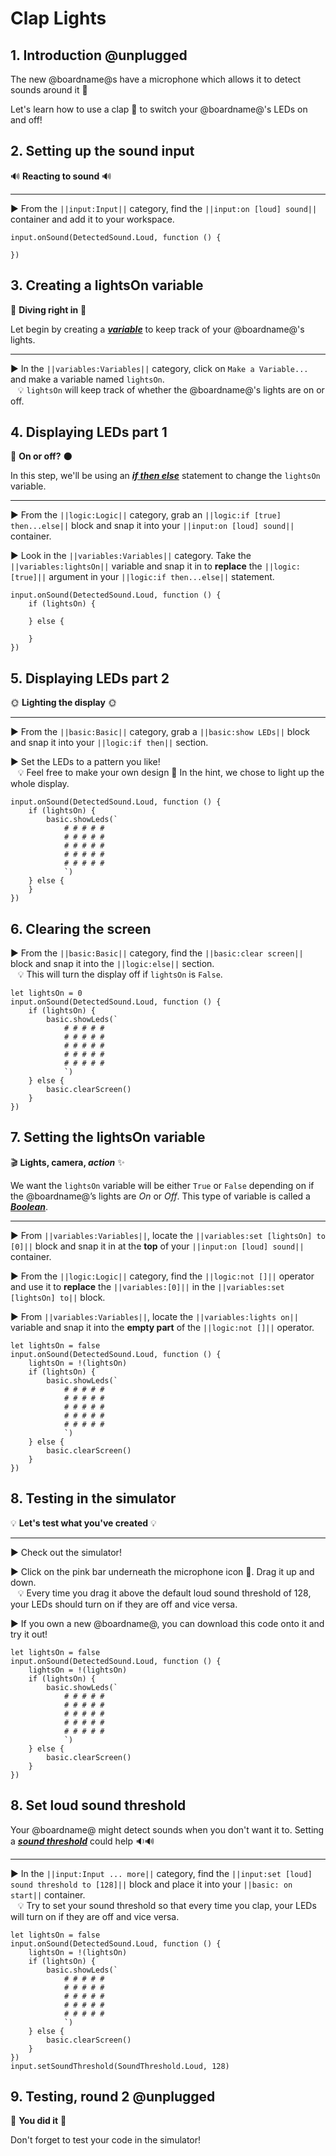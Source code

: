 # Clap Lights

## 1. Introduction @unplugged

The new @boardname@s have a microphone which allows it to detect sounds around it 🎤

Let's learn how to use a clap 👏 to switch your @boardname@'s LEDs on and off! 

## 2. Setting up the sound input

🔊 **Reacting to sound** 🔊

<hr/>

► From the ``||input:Input||`` category, find the ``||input:on [loud] sound||`` container and add it to your workspace.

```blocks
input.onSound(DetectedSound.Loud, function () {

})
```

## 3. Creating a lightsOn variable

🤿 **Diving right in** 🤿

Let begin by creating a [__*variable*__](#variable "a holder for information that may change") to keep track of your @boardname@'s lights.

<hr/>

► In the ``||variables:Variables||`` category, click on ``Make a Variable...`` and make a variable named ``lightsOn``.
<br/>
&nbsp;&nbsp; 💡 ``lightsOn`` will keep track of whether the @boardname@'s lights are on or off.

## 4. Displaying LEDs part 1

🔆 **On or off?** 🌑

In this step, we'll be using an [__*if then else*__](#ifthenelse "runs some code if a Boolean condition is true and different code if the condition is false") statement to change the ``lightsOn`` variable.

<hr/>

► From the ``||logic:Logic||`` category, grab an ``||logic:if [true] then...else||`` block and snap it into your ``||input:on [loud] sound||`` container.

► Look in the ``||variables:Variables||`` category. Take the ``||variables:lightsOn||`` variable and snap it in to **replace** the ``||logic:[true]||`` argument in your ``||logic:if then...else||`` statement.

```blocks
input.onSound(DetectedSound.Loud, function () {
    if (lightsOn) {
    	
    } else {
    	
    }
})
```

## 5. Displaying LEDs part 2

🌞 **Lighting the display** 🌞

<hr/>

► From the ``||basic:Basic||`` category, grab a ``||basic:show LEDs||`` block and snap it into your ``||logic:if then||`` section.

► Set the LEDs to a pattern you like!
<br/>
&nbsp;&nbsp; 💡 Feel free to make your own design 🎨 In the hint, we chose to light up the whole display.

```blocks
input.onSound(DetectedSound.Loud, function () {
    if (lightsOn) {
    	basic.showLeds(`
            # # # # #
            # # # # #
            # # # # #
            # # # # #
            # # # # #
            `)
    } else {
    }
})
```

## 6. Clearing the screen

► From the ``||basic:Basic||`` category, find the ``||basic:clear screen||`` block and snap it into the ``||logic:else||`` section.
<br/>
&nbsp;&nbsp; 💡 This will turn the display off if ``lightsOn`` is ``False``.

```blocks
let lightsOn = 0
input.onSound(DetectedSound.Loud, function () {
    if (lightsOn) {
    	basic.showLeds(`
            # # # # #
            # # # # #
            # # # # #
            # # # # #
            # # # # #
            `)
    } else {
    	basic.clearScreen()
    }
})
```

## 7. Setting the lightsOn variable

🎬 **Lights, camera, _action_** ✨

We want the ``lightsOn`` variable will be either ``True`` or ``False`` depending on if the @boardname@’s lights are *On* or *Off*.  This type of variable is called a [__*Boolean*__](#boolean "has one of two possible values: true or false").

<hr/>

► From ``||variables:Variables||``, locate the ``||variables:set [lightsOn] to [0]||`` block and snap it in at the **top** of your ``||input:on [loud] sound||`` container.

► From the ``||logic:Logic||`` category, find the ``||logic:not []||`` operator and use it to **replace** the ``||variables:[0]||`` in the ``||variables:set [lightsOn] to||`` block.

► From ``||variables:Variables||``, locate the ``||variables:lights on||`` variable and snap it into the **empty part** of the ``||logic:not []||`` operator.

```blocks
let lightsOn = false
input.onSound(DetectedSound.Loud, function () {
    lightsOn = !(lightsOn)
    if (lightsOn) {
    	basic.showLeds(`
            # # # # #
            # # # # #
            # # # # #
            # # # # #
            # # # # #
            `)
    } else {
    	basic.clearScreen()
    }
})
```

## 8. Testing in the simulator

💡 **Let's test what you've created** 💡

<hr/>

► Check out the simulator!

► Click on the pink bar underneath the microphone icon 🎤. Drag it up and down.
<br/>
&nbsp;&nbsp; 💡 Every time you drag it above the default loud sound threshold of 128, your LEDs should turn on if they are off and vice versa.

► If you own a new @boardname@, you can download this code onto it and try it out!

```blocks
let lightsOn = false
input.onSound(DetectedSound.Loud, function () {
    lightsOn = !(lightsOn)
    if (lightsOn) {
    	basic.showLeds(`
            # # # # #
            # # # # #
            # # # # #
            # # # # #
            # # # # #
            `)
    } else {
    	basic.clearScreen()
    }
})
```

## 8. Set loud sound threshold

Your @boardname@ might detect sounds when you don't want it to. Setting a [__*sound threshold*__](#soundThreshold "a number for how loud a sound needs to be to trigger an event. 0 = silence to 255 = maximum noise") could help 🔉🔊

<hr/>

► In the ``||input:Input ... more||`` category, find the ``||input:set [loud] sound threshold to [128]||`` block and place it into your ``||basic: on start||`` container.
<br/>
&nbsp;&nbsp; 💡 Try to set your sound threshold so that every time you clap, your LEDs will turn on if they are off and vice versa.

```blocks
let lightsOn = false
input.onSound(DetectedSound.Loud, function () {
    lightsOn = !(lightsOn)
    if (lightsOn) {
    	basic.showLeds(`
            # # # # #
            # # # # #
            # # # # #
            # # # # #
            # # # # #
            `)
    } else {
    	basic.clearScreen()
    }
})
input.setSoundThreshold(SoundThreshold.Loud, 128)
```

## 9. Testing, round 2 @unplugged

👏 **You did it** 👏

Don't forget to test your code in the simulator!